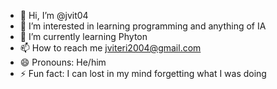 - 👋 Hi, I’m @jvit04
- 👀 I’m interested in learning programming and anything of IA
- 🌱 I’m currently learning Phyton
- 📫 How to reach me jviteri2004@gmail.com
- 😄 Pronouns: He/him
- ⚡ Fun fact: I can lost in my mind forgetting what I was doing

<!---
jvit04/jvit04 is a ✨ special ✨ repository because its `README.md` (this file) appears on your GitHub profile.
You can click the Preview link to take a look at your changes.
--->
